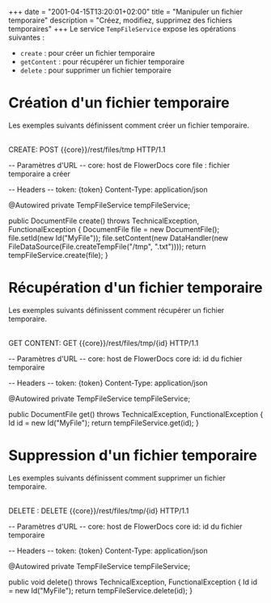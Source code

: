+++
date = "2001-04-15T13:20:01+02:00"
title = "Manipuler un fichier temporaire"
description = "Créez, modifiez, supprimez des fichiers temporaires"
+++
Le service `TempFileService` expose les opérations suivantes :

* `create` : pour créer un fichier temporaire 
* `getContent` : pour récupérer un fichier temporaire  
* `delete` : pour supprimer un fichier temporaire

# Création d'un fichier temporaire

Les exemples suivants définissent comment créer un fichier temporaire.

<br/>
CREATE:
POST {{core}}/rest/files/tmp HTTP/1.1

-- Paramètres d'URL --
core: host de FlowerDocs core
file : fichier temporaire a créer 

-- Headers --
token: {token}
Content-Type: application/json

@Autowired
private TempFileService tempFileService;

public DocumentFile create() throws TechnicalException, FunctionalException
{
	DocumentFile file = new DocumentFile();
    file.setId(new Id("MyFile"));
    file.setContent(new DataHandler(new FileDataSource(File.createTempFile("/tmp", ".txt"))));
	return tempFileService.create(file);
}

# Récupération d'un fichier temporaire

Les exemples suivants définissent comment récupérer un fichier temporaire.

<br/>
GET CONTENT:
GET {{core}}/rest/files/tmp/{id} HTTP/1.1

-- Paramètres d'URL --
core: host de FlowerDocs core
id: id du fichier temporaire

-- Headers --
token: {token}
Content-Type: application/json

@Autowired
private TempFileService tempFileService;

public DocumentFile get() throws TechnicalException, FunctionalException
{
	Id id = new Id("MyFile");
	return tempFileService.get(id);
}

# Suppression d'un fichier temporaire

Les exemples suivants définissent comment supprimer un fichier temporaire.

<br/>
DELETE :
DELETE {{core}}/rest/files/tmp/{id} HTTP/1.1

-- Paramètres d'URL --
core: host de FlowerDocs core
id: id du fichier temporaire

-- Headers --
token: {token}
Content-Type: application/json

@Autowired
private TempFileService tempFileService;

public void delete() throws TechnicalException, FunctionalException
{
	Id id = new Id("MyFile");
	return tempFileService.delete(id);
}
